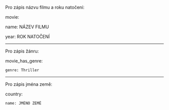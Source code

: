 Pro zápis názvu filmu a roku natočení:

movie:

  name: NÁZEV FILMU
  
  year: ROK NATOČENÍ

---------------------------------------

Pro zápis žánru:

  movie_has_genre:
  
    genre: Thriller

----------------------------------------

Pro zápis jména země:

  country:
  
    name: JMÉNO ZEMĚ 
